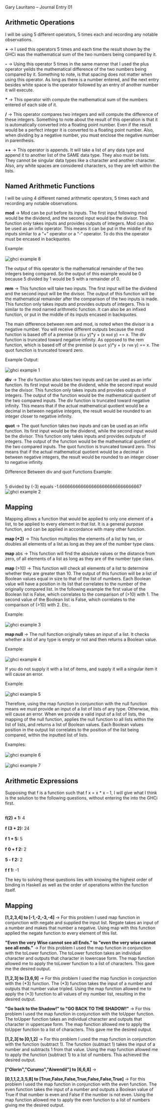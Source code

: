 Gary Lauritano – Journal Entry 01

<h2>Arithmetic Operations</h2>

I will be using 5 different operators, 5 times each and recording any notable observations.

<strong>+</strong> -> I used this operators 5 times and each time the result shown by the GHCi was the mathematical sum of the two numbers being compared by it. 

<strong>-</strong> -> Using this operator 5 times in the same manner that I used the plus operator yeilds the mathematical difference of the two numbers being compared by it. Something to note, is that spacing does not matter when using this operator. As long as there is a number entered, and the next entry besides white space is the operator followed by an entry of another number it will execute.

<strong>*</strong> -> This operator with compute the mathematical sum of the numbers entered of each side of it. 

<strong>/</strong> -> This operator compares two integers and will compute the difference of these integers. Something to note about the result of this operation is that it is automatically converted into a floating point number. Even if the result would be a perfect integer it is converted to a floating point number. Also, when dividing by a negative number, you must enclose the negative number in parenthesis. 

<strong>++</strong> -> This operator is appends. It will take a list of any data type and append it to another list of the SAME data type. They also must be lists. They cannot be singular data types like a character and another character. Also, any white spaces are considered characters, so they are left within the lists.

<h2>Named Arithmetic Functions</h2>

I will be using 4 different named arithmetic operators, 5 times each and recording any notable observations.

<strong>mod</strong> -> Mod can be put before its inputs. The first input following mod would be the dividend, and the second input would be the divisor. This function only takes inputs and provides outputs of integers. Mod can also be used as an infix operator. This means it can be put in the middle of its inputs similar to a “+” operator or a “-“ operator. To do this the operator must be encased in backquotes. 

Example:<br></br>
![ghci example 8](https://user-images.githubusercontent.com/43471820/52317037-41f13d80-298c-11e9-8c02-f9537243c9f1.PNG)

The output of this operator is the mathematical remainder of the two integers being compared. So the output of this example would be 0 because 5 divided by 1 would be 5 with a remainder of 0.

<strong>rem</strong> -> This function will take two inputs. The first input will be the dividend and the second input will be the divisor. The output of this function will be the mathematical remainder after the comparison of the two inputs is made. This function only takes inputs and provides outputs of integers. This is similar to the mod named arithmetic function. It can also be an infixed function, or put in the middle of its inputs encased in backquotes.

The main difference between rem and mod, is noted when the divisor is a negative number. You will receive different outputs because the mod function is based off of a premise (x `div` y)*y + (x `mod` y) == x. The div function is truncated toward negative infinity. As opposed to the rem function, which is based off of the premise (x `quot` y)*y + (x `rem` y) == x. The quot function is truncated toward zero.  

Example Output:<br></br>
![ghci example 1](https://user-images.githubusercontent.com/43471820/52316482-83ccb480-2989-11e9-9422-9af9ad582e55.png)
 
 <strong>div</strong> -> The div function also takes two inputs and can be used as an infix function. Its first input would be the dividend, while the second input would be the divisor. This function only takes inputs and provides outputs of integers. The output of the function would be the mathematical quotient of the two compared inputs. The div function is truncated toward negative infinity. This means that if the actual mathematical quotient would be a decimal in between negative integers, the result would be rounded to an integer closer to negative infinity.

<strong>quot</strong> -> The quot function takes two inputs and can be used as an infix function. Its first input would be the dividend, while the second input would be the divisor. This function only takes inputs and provides outputs of integers. The output of the function would be the mathematical quotient of the two compared inputs. The quot function is truncated toward zero. This means that if the actual mathematical quotient would be a decimal in between negative integers, the result would be rounded to an integer closer to negative infinity.

Difference Between div and quot Functions Example: 

<br>5 divided by (-3) equals -1.6666666666666666666666666666667</br>
![ghci example 2](https://user-images.githubusercontent.com/43471820/52316499-9b0ba200-2989-11e9-8c79-cc5d47f6813d.png)
 
 
 <h2>Mapping</h2>

Mapping allows a function that would be applied to only one element of a list, to be applied to every element in that list. It is a general purpose function, and can be applied in accordance with many other function. 

<strong>map (*2)</strong> -> This function multiplies the elements of a list by two, or doubles all elements of a list as long as they are of the number type class.
 
<strong>map</strong> abs -> This function will find the absolute values or the distance from zero, of all elements of a list as long as they are of the number type class. 
 
<strong>map</strong> (>10) -> This function will check all elements of a list to determine whether they are greater than 10. The output of this function will be a list of Boolean values equal in size to that of the list of numbers. Each Boolean value will have a position in its list that correlates to the number of the originally compared list. In the following example the first value of the Boolean list is False, which correlates to the comparison of (>10) with 1. The second value of the Boolean list is False, which correlates to the comparison of (>10) with 2. Etc..

Example:<br></br> 
![ghci example 3](https://user-images.githubusercontent.com/43471820/52316505-a6f76400-2989-11e9-9350-afab2b6d73ac.png) 

<strong>map null</strong> -> The null function originally takes an input of a list. It checks whether a list of any type is empty or not and then returns a Boolean value. 

Example:<br></br>
![ghci example 4](https://user-images.githubusercontent.com/43471820/52316519-b080cc00-2989-11e9-9327-79134c090ef6.png)

If you do not supply it with a list of items, and supply it will a singular item it will cause an error. 

Example:<br></br> 
![ghci example 5](https://user-images.githubusercontent.com/43471820/52316528-baa2ca80-2989-11e9-890d-e1945700f46c.png)

Therefore, using the map function in conjunction with the null function means we must provide an input of a list of lists of any type. Otherwise, this will cause an error. When we provide a valid input of a list of lists, the mapping of the null function, applies the null function to all lists within the list of lists, and returns a list of Boolean values. Each Boolean values position in the output list correlates to the position of the list being compared, within the inputted list of lists.

Examples:<br></br>
![ghci example 6](https://user-images.githubusercontent.com/43471820/52316536-c8f0e680-2989-11e9-9347-5f4f2c2ab359.png)<br></br>
![ghci example 7](https://user-images.githubusercontent.com/43471820/52316544-d27a4e80-2989-11e9-8877-fd4998ce7048.png)

<h2>Arithmetic Expressions</h2>

Supposing that f is a function such that f x = x * x – 1, I will give what I think is the solution to the following questions, without entering the into the GHCi first.

<br>**f(2) + 1:** 4</br> 
<br>**f (3 + 2):** 24</br>
<br>**f 1 + 5:** 5</br>
<br>**f 0 + f 2:** 2</br>
<br>**5 - f 2:** 2</br>
<br>**f f 1:** -1</br>

The key to solving these questions lies with knowing the highest order of binding in Haskell as well as the order of operations within the function itself. 

<h2>Mapping</h2>

<strong>[1,2,3,4] to [-1,-2,-3,-4]</strong> -> For this problem I used map function in conjunction with negate and supplied the input list. Negate takes an input of a number and makes that number a negative. Using map with this function applied the negate function to every element of this list.

<strong>"Even the very Wise cannot see all Ends." to "even the very wise cannot see all ends."</strong> -> For this problem I used the map function in conjunction with the toLower function. The toLower function takes an individual character and outputs that character in lowercase form. The map function allowed me to apply the toLower function to a list of characters. This gave me the desired output.

<strong>[1,2,3] to [3,6,9]</strong> -> For this problem I used the map function in conjunction with the (*3) function. The (*3) function takes the input of a number and outputs that number value tripled. Using the map function allowed me to apply the (*3) function to all values of my number list, resulting in the desired output.  

<strong>"Go back to the Shadow!" to "GO BACK TO THE SHADOW!"</strong> -> For this problem I used the map function in conjunction with the toUpper function. The toUpper function takes an individual character and outputs that character in uppercase form. The map function allowed me to apply the toUpper function to a list of characters. This gave me the desired output.

<strong>[1,2,3] to [0,1,2]</strong> -> For this problem I used the map function in conjunction with the function (subtract 1). The function (subtract 1) takes the input of a number and subtracts 1 from that value. Using the map function allowed me to apply the function (subtract 1) to a list of numbers. This achieved the desired output. 

<strong>["Olorin","Curumo","Aiwendil"] to [6,6,8]</strong> -> 

<strong>[0,1,1,2,3,5,8] to [True,False,False,True,False,False,True]</strong> -> For this problem I used the map function in conjunction with the even function. The even function takes the input of a number and outputs a Boolean value of True if that number is even and False if the number is not even. Using the map function allowed me to apply the even function to a list of numbers giving me the desired output.
